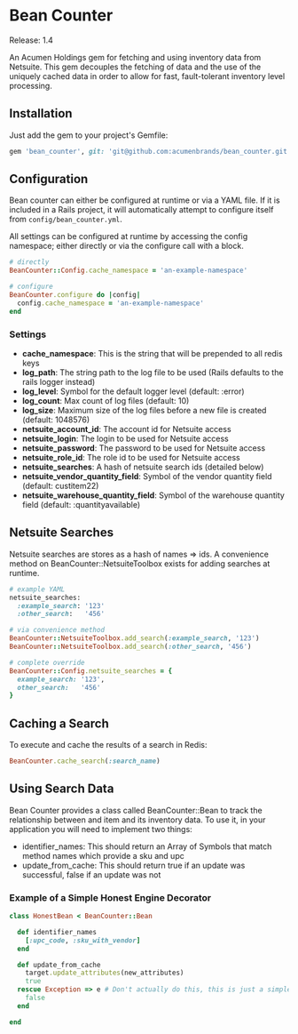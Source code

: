 # Bean Counter

Release: 1.4

An Acumen Holdings gem for fetching and using inventory data from Netsuite. This gem decouples the fetching of data and the use of the uniquely cached data in order to allow for fast, fault-tolerant inventory level processing.

## Installation

Just add the gem to your project's Gemfile:

````ruby
gem 'bean_counter', git: 'git@github.com:acumenbrands/bean_counter.git', tag: '1.4'
````

## Configuration

Bean counter can either be configured at runtime or via a YAML file. If it is included in a Rails project, it will automatically attempt to configure itself from `config/bean_counter.yml`.

All settings can be configured at runtime by accessing the config namespace; either directly or via the configure call with a block.

````ruby
# directly
BeanCounter::Config.cache_namespace = 'an-example-namespace'

# configure
BeanCounter.configure do |config|
  config.cache_namespace = 'an-example-namespace'
end
````

### Settings

* **cache_namespace**: This is the string that will be prepended to all redis keys
* **log_path**: The string path to the log file to be used (Rails defaults to the rails logger instead)
* **log_level**: Symbol for the default logger level (default: :error)
* **log_count**: Max count of log files (default: 10)
* **log_size**: Maximum size of the log files before a new file is created (default: 1048576)
* **netsuite_account_id**: The account id for Netsuite access
* **netsuite_login**: The login to be used for Netsuite access
* **netsuite_password**: The password to be used for Netsuite access
* **netsuite_role_id**: The role id to be used for Netsuite access
* **netsuite_searches**: A hash of netsuite search ids (detailed below)
* **netsuite_vendor_quantity_field**: Symbol of the vendor quantity field (default: custitem22)
* **netsuite_warehouse_quantity_field**: Symbol of the warehouse quantity field (default: :quantityavailable)

## Netsuite Searches

Netsuite searches are stores as a hash of names => ids. A convenience method on BeanCounter::NetsuiteToolbox exists for adding searches at runtime.

````ruby
# example YAML
netsuite_searches:
  :example_search: '123'
  :other_search:   '456'

# via convenience method
BeanCounter::NetsuiteToolbox.add_search(:example_search, '123')
BeanCounter::NetsuiteToolbox.add_search(:other_search, '456')

# complete override
BeanCounter::Config.netsuite_searches = {
  example_search: '123',
  other_search:   '456'
}
````

## Caching a Search

To execute and cache the results of a search in Redis:

````ruby
BeanCounter.cache_search(:search_name)
````

## Using Search Data

Bean Counter provides a class called BeanCounter::Bean to track the relationship between and item and its inventory data. To use it, in your application you will need to implement two things:

* identifier_names: This should return an Array of Symbols that match method names which provide a sku and upc
* update_from_cache: This should return true if an update was successful, false if an update was not

### Example of a Simple Honest Engine Decorator

````ruby
class HonestBean < BeanCounter::Bean

  def identifier_names
    [:upc_code, :sku_with_vendor]
  end

  def update_from_cache
    target.update_attributes(new_attributes)
    true
  rescue Exception => e # Don't actually do this, this is just a simple example
    false
  end

end
````

